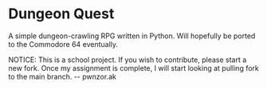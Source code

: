 Dungeon Quest
=============

A simple dungeon-crawling RPG written in Python. Will hopefully be ported to the Commodore 64 eventually.

NOTICE: This is a school project. If you wish to contribute, please start a new fork. Once my assignment is complete, I will start looking at pulling fork to the main branch.
-- pwnzor.ak
